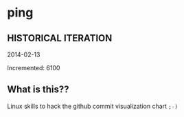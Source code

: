 # ping

## HISTORICAL ITERATION
2014-02-13

Incremented: 6100

## What is this?? 
Linux skills to hack the github commit visualization chart `;-)`
